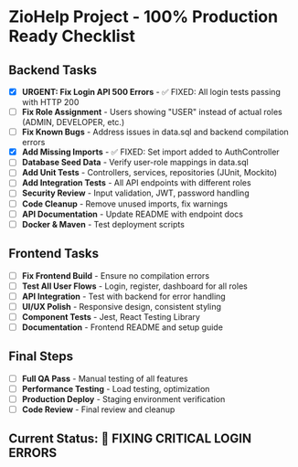 # ZioHelp Project - 100% Production Ready Checklist

## Backend Tasks
- [x] **URGENT: Fix Login API 500 Errors** - ✅ FIXED: All login tests passing with HTTP 200
- [ ] **Fix Role Assignment** - Users showing "USER" instead of actual roles (ADMIN, DEVELOPER, etc.)
- [ ] **Fix Known Bugs** - Address issues in data.sql and backend compilation errors
- [x] **Add Missing Imports** - ✅ FIXED: Set import added to AuthController
- [ ] **Database Seed Data** - Verify user-role mappings in data.sql
- [ ] **Add Unit Tests** - Controllers, services, repositories (JUnit, Mockito)
- [ ] **Add Integration Tests** - All API endpoints with different roles
- [ ] **Security Review** - Input validation, JWT, password handling
- [ ] **Code Cleanup** - Remove unused imports, fix warnings
- [ ] **API Documentation** - Update README with endpoint docs
- [ ] **Docker & Maven** - Test deployment scripts

## Frontend Tasks
- [ ] **Fix Frontend Build** - Ensure no compilation errors
- [ ] **Test All User Flows** - Login, register, dashboard for all roles
- [ ] **API Integration** - Test with backend for error handling
- [ ] **UI/UX Polish** - Responsive design, consistent styling
- [ ] **Component Tests** - Jest, React Testing Library
- [ ] **Documentation** - Frontend README and setup guide

## Final Steps
- [ ] **Full QA Pass** - Manual testing of all features
- [ ] **Performance Testing** - Load testing, optimization
- [ ] **Production Deploy** - Staging environment verification
- [ ] **Code Review** - Final review and cleanup

## Current Status: 🚨 FIXING CRITICAL LOGIN ERRORS   